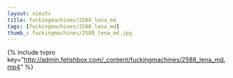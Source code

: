```yaml
--- 
layout: sieutv
title: fuckingmachines/2588_lena_md
tags: [fuckingmachines/2588_lena_md]
thumb_: fuckingmachines/2588_lena_md.jpg
---
```

{% include tvpro key="http://admin.fetishbox.com/_content/fuckingmachines/2588_lena_md.mp4" %} 
